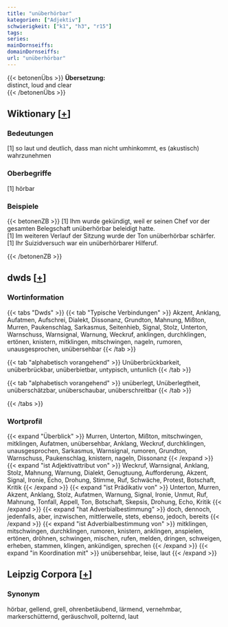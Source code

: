```yaml
---
title: "unüberhörbar"
kategorien: ["Adjektiv"]
schwierigkeit: ["k1", "h3", "r15"]
tags:
series:
mainDornseiffs:
domainDornseiffs:
url: "unüberhörbar"
---
```


{{< betonenÜbs >}}
**Übersetzung:**  
distinct, loud and clear  
{{< /betonenÜbs >}}

## Wiktionary [[+](https://de.wiktionary.org/wiki/unüberhörbar)]

### Bedeutungen
[1] so laut und deutlich, dass man nicht umhinkommt, es (akustisch) wahrzunehmen  

### Oberbegriffe
[1] hörbar  

### Beispiele
{{< betonenZB >}}
[1] Ihm wurde gekündigt, weil er seinen Chef vor der gesamten Belegschaft unüberhörbar beleidigt hatte.  
[1] Im weiteren Verlauf der Sitzung wurde der Ton unüberhörbar schärfer.  
[1] Ihr Suizidversuch war ein unüberhörbarer Hilferuf.  

{{< /betonenZB >}}


## dwds [[+](https://www.dwds.de/wb/unüberhörbar)]

### Wortinformation
{{< tabs "Dwds" >}}
{{< tab "Typische Verbindungen" >}}
Akzent, Anklang, Aufatmen, Aufschrei, Dialekt, Dissonanz, Grundton, Mahnung, Mißton, Murren, Paukenschlag, Sarkasmus, Seitenhieb, Signal, Stolz, Unterton, Warnschuss, Warnsignal, Warnung, Weckruf, anklingen, durchklingen, ertönen, knistern, mitklingen, mitschwingen, nageln, rumoren, unausgesprochen, unübersehbar
{{< /tab >}}

{{< tab "alphabetisch vorangehend" >}}
Unüberbrückbarkeit, unüberbrückbar, unüberbietbar, untypisch, untunlich
{{< /tab >}}

{{< tab "alphabetisch vorangehend" >}}
unüberlegt, Unüberlegtheit, unüberschätzbar, unüberschaubar, unüberschreitbar
{{< /tab >}}

{{< /tabs >}}

### Wortprofil
{{< expand "Überblick" >}} Murren, Unterton, Mißton, mitschwingen, mitklingen, Aufatmen, unübersehbar, Anklang, Weckruf, durchklingen, unausgesprochen, Sarkasmus, Warnsignal, rumoren, Grundton, Warnschuss, Paukenschlag, knistern, nageln, Dissonanz {{< /expand >}}
{{< expand "ist Adjektivattribut von" >}} Weckruf, Warnsignal, Anklang, Stolz, Mahnung, Warnung, Dialekt, Genugtuung, Aufforderung, Akzent, Signal, Ironie, Echo, Drohung, Stimme, Ruf, Schwäche, Protest, Botschaft, Kritik {{< /expand >}}
{{< expand "ist Prädikativ von" >}} Unterton, Murren, Akzent, Anklang, Stolz, Aufatmen, Warnung, Signal, Ironie, Unmut, Ruf, Mahnung, Tonfall, Appell, Ton, Botschaft, Skepsis, Drohung, Echo, Kritik {{< /expand >}}
{{< expand "hat Adverbialbestimmung" >}} doch, dennoch, jedenfalls, aber, inzwischen, mittlerweile, stets, ebenso, jedoch, bereits {{< /expand >}}
{{< expand "ist Adverbialbestimmung von" >}} mitklingen, mitschwingen, durchklingen, rumoren, knistern, anklingen, anspielen, ertönen, dröhnen, schwingen, mischen, rufen, melden, dringen, schweigen, erheben, stammen, klingen, ankündigen, sprechen {{< /expand >}}
{{< expand "in Koordination mit" >}} unübersehbar, leise, laut {{< /expand >}}

## Leipzig Corpora [[+](https://corpora.uni-leipzig.de/en/res?word=unüberhörbar&corpusId=deu_newscrawl-public_2018)]


### Synonym
hörbar, gellend, grell, ohrenbetäubend, lärmend, vernehmbar, markerschütternd, geräuschvoll, polternd, laut

